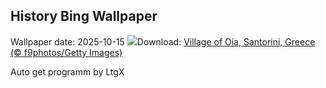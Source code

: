 ## History Bing Wallpaper
Wallpaper date: 2025-10-15
![](https://www.bing.com/th?id=OHR.OiaSantorini_EN-US0585833457_UHD.jpg&w=1000)Download: [Village of Oia, Santorini, Greece (© f9photos/Getty Images)](https://www.bing.com/th?id=OHR.OiaSantorini_EN-US0585833457_UHD.jpg)

Auto get programm by LtgX
